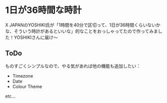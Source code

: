 # 1日が36時間な時計

X JAPANのYOSHIKI氏が「1時間を40分で区切って、1日が36時間くらいないかな、そういう時計があるといいな」的なことをおっしゃってたので作ってみました！YOSHIKIさんに届け〜

## ToDo

ものすごくシンプルなので、やる気があれば他の機能も追加したい：

- Timezone
- Date
- Colour Theme

etc...
